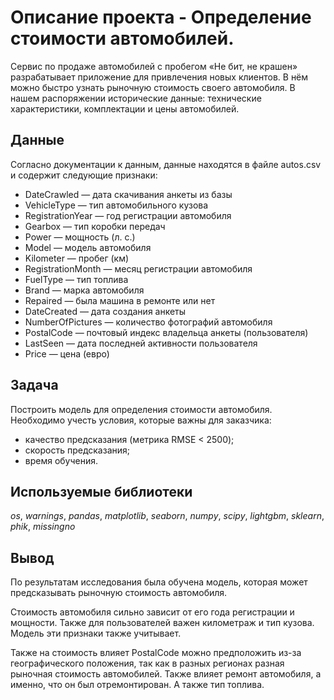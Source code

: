 # Oписание проекта - Определение стоимости автомобилей.

Сервис по продаже автомобилей с пробегом «Не бит, не крашен» разрабатывает приложение для привлечения новых клиентов. В нём можно быстро узнать рыночную стоимость своего автомобиля. В нашем распоряжении исторические данные: технические характеристики, комплектации и цены автомобилей.

## Данные

Согласно документации к данным, данные находятся в файле autos.csv и содержит следующие признаки:

- DateCrawled — дата скачивания анкеты из базы
- VehicleType — тип автомобильного кузова
- RegistrationYear — год регистрации автомобиля
- Gearbox — тип коробки передач
- Power — мощность (л. с.)
- Model — модель автомобиля
- Kilometer — пробег (км)
- RegistrationMonth — месяц регистрации автомобиля
- FuelType — тип топлива
- Brand — марка автомобиля
- Repaired — была машина в ремонте или нет
- DateCreated — дата создания анкеты
- NumberOfPictures — количество фотографий автомобиля
- PostalCode — почтовый индекс владельца анкеты (пользователя)
- LastSeen — дата последней активности пользователя
- Price — цена (евро)

## Задача

Построить модель для определения стоимости автомобиля. Необходимо учесть условия, которые важны для заказчика:

- качество предсказания (метрика RMSE < 2500);
- скорость предсказания;
- время обучения.

## Используемые библиотеки
*os*, *warnings*, *pandas*, *matplotlib*, *seaborn*, *numpy*, *scipy*, *lightgbm*, *sklearn*, *phik*, *missingno*

## Вывод

По результатам исследования была обучена модель, которая может предсказывать рыночную стоимость автомобиля.

Стоимость автомобиля сильно зависит от его года регистрации и мощности. Также для пользователей важен километраж и тип кузова. Модель эти признаки также учитывает.

Также на стоимость влияет PostalCode можно предположить из-за географического положения, так как в разных регионах разная рыночная стоимость автомобилей. Также влияет ремонт автомобиля, а именно, что он был отремонтирован. А также тип топлива.